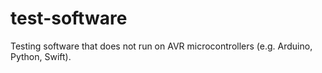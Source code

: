 # test-software
Testing software that does not run on AVR microcontrollers (e.g. Arduino, Python, Swift).
